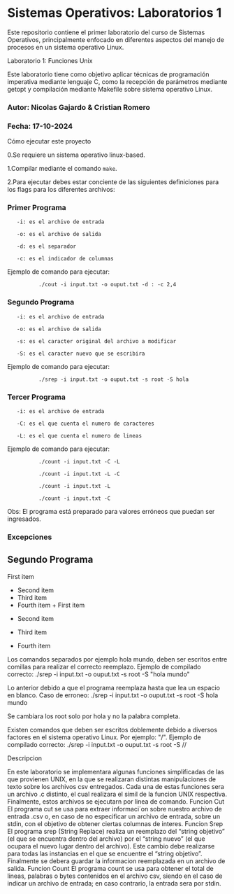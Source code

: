 <h1>Sistemas Operativos: Laboratorios 1</h1>

Este repositorio contiene el primer laboratorio del curso de Sistemas Operativos, principalmente enfocado en diferentes aspectos del manejo de procesos en un sistema operativo Linux.

Laboratorio 1: Funciones Unix

Este laboratorio tiene como objetivo aplicar técnicas de programación imperativa mediante lenguaje C, como la recepción de parámetros mediante getopt y compilación mediante Makefile sobre sistema operativo Linux.

<h3>Autor: Nicolas Gajardo & Cristian Romero</h3>

<h3>Fecha: 17-10-2024</h3>

Cómo ejecutar este proyecto

0.Se requiere un sistema operativo linux-based.

1.Compilar mediante el comando <code>make</code>.

2.Para ejecutar debes estar conciente de las siguientes definiciones para los flags para los diferentes archivos:

<h3>Primer Programa</h3>

       -i: es el archivo de entrada 
       
       -o: es el archivo de salida
       
       -d: es el separador
       
       -c: es el indicador de columnas
      
Ejemplo de comando para ejecutar:

              ./cout -i input.txt -o ouput.txt -d : -c 2,4      

<h3>Segundo Programa</h3>

       -i: es el archivo de entrada 
       
       -o: es el archivo de salida
       
       -s: es el caracter original del archivo a modificar
       
       -S: es el caracter nuevo que se escribira

Ejemplo de comando para ejecutar:

              ./srep -i input.txt -o ouput.txt -s root -S hola
      
<h3>Tercer Programa</h3>

       -i: es el archivo de entrada 
       
       -C: es el que cuenta el numero de caracteres
       
       -L: es el que cuenta el numero de lineas
       
Ejemplo de comando para ejecutar:

              ./count -i input.txt -C -L
      
              ./count -i input.txt -L -C
   
              ./count -i input.txt -L
       
              ./count -i input.txt -C

Obs: El programa está preparado para valores erróneos que puedan ser ingresados.

<h3>Excepciones</h3>

<h2>Segundo Programa</h2>

First item
- Second item
- Third item
- Fourth item	+ First item
* Second item
- Third item
+ Fourth item

Los comandos separados por ejemplo hola mundo, deben ser escritos entre comillas para realizar el correcto reemplazo.
Ejemplo de compilado correcto:
./srep -i input.txt -o ouput.txt -s root -S "hola mundo"

Lo anterior debido a que el programa reemplaza hasta que lea un espacio en blanco.
Caso de erroneo:
./srep -i input.txt -o ouput.txt -s root -S hola mundo

Se cambiara los root solo por hola y no la palabra completa.

Existen comandos que deben ser escritos doblemente debido a diversos factores en el sistema operativo Linux. Por ejemplo:
"/".
Ejemplo de compilado correcto:
./srep -i input.txt -o ouput.txt -s root -S //

Descripcion

En este laboratorio se implementara algunas funciones simplificadas de las que provienen UNIX, en la que se realizaran distintas manipulaciones de texto sobre los archivos csv entregados. Cada una de estas funciones sera un archivo .c distinto, el cual realizara el simil de la funcion UNIX respectiva. Finalmente, estos archivos se ejecutarn por linea de comando.
Funcion Cut
El programa cut se usa para extraer informaci´on sobre nuestro archivo de entrada .csv o, en caso de no especificar un archivo de entrada, sobre un stdin, con el objetivo de obtener ciertas columnas
de interes.
Funcion Srep
El programa srep (String Replace) realiza un reemplazo del “string objetivo” (el que se encuentra dentro del archivo) por el “string nuevo” (el que ocupara el nuevo lugar dentro del archivo). Este cambio debe realizarse para todas las instancias en el que se encuentre el “string objetivo”. Finalmente se debera guardar la informacion reemplazada en un archivo de salida.
Funcion Count
El programa count se usa para obtener el total de lineas, palabras o bytes contenidos en el archivo csv, siendo en el caso de indicar un archivo de entrada; en caso contrario, la entrada sera por stdin.
